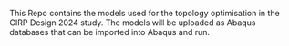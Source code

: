 This Repo contains the models used for the topology optimisation in the CIRP Design 2024 study. The models will be uploaded as Abaqus databases that can be imported into Abaqus and run.
